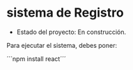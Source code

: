 <h1> sistema de Registro</h1>

- Estado del proyecto: En construcción. 

Para ejecutar el sistema, debes poner: 

´´´npm install react´´´

